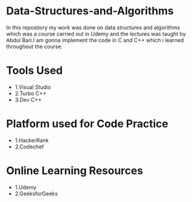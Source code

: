 # Data-Structures-and-Algorithms
In this repostiory my work was done on data structures and algorithms which was a course carried out in Udemy and the lectures was taught by Abdul Bari.I am gonna implement the code in C and C++ which i learned throughout the course.
# Tools Used
* 1.Visual Studio
* 2.Turbo C++
* 3.Dev C++
# Platform used for Code Practice
* 1.HackerRank
* 2.Codechef
# Online Learning Resources
* 1.Udemy
* 2.GeeksforGeeks
